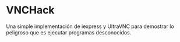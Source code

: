 # VNCHack
 Una simple implementación de iexpress y UltraVNC para demostrar lo peligroso que es ejecutar programas desconocidos.
